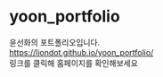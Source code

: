 # yoon_portfolio
윤선화의 포트폴리오입니다. <br/>
https://liondot.github.io/yoon_portfolio/ <br/>
링크를 클릭해 홈페이지를 확인해보세요
